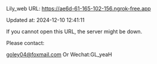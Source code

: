 Lily_web URL: https://ae6d-61-165-102-156.ngrok-free.app

Updated at: 2024-12-10 12:41:11

If you cannot open this URL, the server might be down.

Please contact: 

goley04@foxmail.com Or Wechat:GL_yeaH